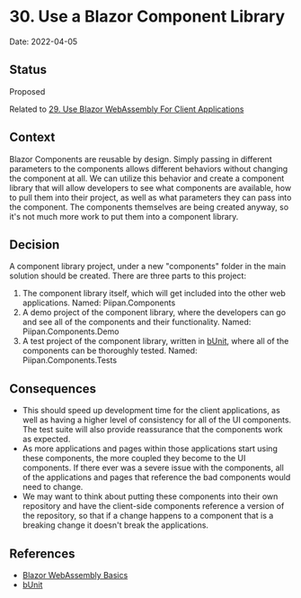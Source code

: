 # 30. Use a Blazor Component Library

Date: 2022-04-05

## Status

Proposed

Related to [29. Use Blazor WebAssembly For Client Applications](0029-use-blazor-web-assembly.md)

## Context

Blazor Components are reusable by design. Simply passing in different parameters to the components allows different behaviors without changing the component at all. We can utilize this behavior and create a component library that will allow developers to see what components are available, how to pull them into their project, as well as what parameters they can pass into the component. The components themselves are being created anyway, so it's not much more work to put them into a component library.

## Decision

A component library project, under a new "components" folder in the main solution should be created. There are three parts to this project: 
1. The component library itself, which will get included into the other web applications. Named: Piipan.Components
2. A demo project of the component library, where the developers can go and see all of the components and their functionality. Named: Piipan.Components.Demo
3. A test project of the component library, written in [bUnit](https://bunit.dev/), where all of the components can be thoroughly tested. Named: Piipan.Components.Tests

## Consequences

* This should speed up development time for the client applications, as well as having a higher level of consistency for all of the UI components. The test suite will also provide reassurance that the components work as expected.
* As more applications and pages within those applications start using these components, the more coupled they become to the UI components. If there ever was a severe issue with the components, all of the applications and pages that reference the bad components would need to change.
* We may want to think about putting these components into their own repository and have the client-side components reference a version of the repository, so that if a change happens to a component that is a breaking change it doesn't break the applications.

## References
* [Blazor WebAssembly Basics](https://blog.stevensanderson.com/2018/02/06/blazor-intro/)
* [bUnit](https://bunit.dev/)
